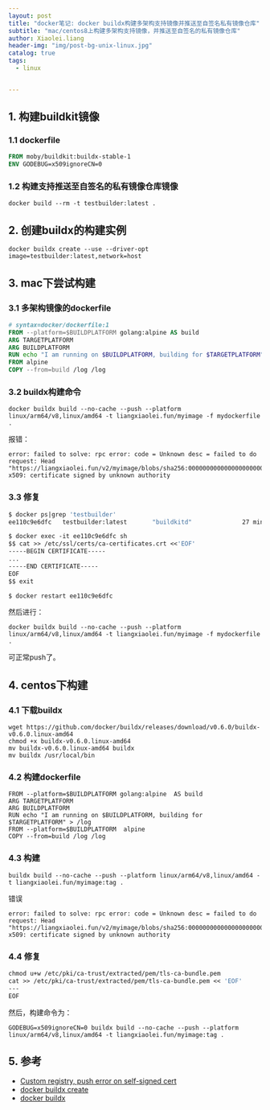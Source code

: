 ```yaml
---
layout: post
title: "docker笔记: docker buildx构建多架构支持镜像并推送至自签名私有镜像仓库"
subtitle: "mac/centos8上构建多架构支持镜像，并推送至自签名的私有镜像仓库"
author: Xiaolei.liang
header-img: "img/post-bg-unix-linux.jpg"
catalog: true
tags:
  - linux


---
```


## 1. 构建buildkit镜像

### 1.1 dockerfile

```dockerfile
FROM moby/buildkit:buildx-stable-1 
ENV GODEBUG=x509ignoreCN=0
```

### 1.2 构建支持推送至自签名的私有镜像仓库镜像

```shell
docker build --rm -t testbuilder:latest .
```



## 2. 创建buildx的构建实例

```shell
docker buildx create --use --driver-opt image=testbuilder:latest,network=host
```



## 3. mac下尝试构建

### 3.1 多架构镜像的dockerfile

```dockerfile
# syntax=docker/dockerfile:1
FROM --platform=$BUILDPLATFORM golang:alpine AS build
ARG TARGETPLATFORM
ARG BUILDPLATFORM
RUN echo "I am running on $BUILDPLATFORM, building for $TARGETPLATFORM" > /log
FROM alpine
COPY --from=build /log /log
```


### 3.2 buildx构建命令

```shell
docker buildx build --no-cache --push --platform linux/arm64/v8,linux/amd64 -t liangxiaolei.fun/myimage -f mydockerfile .
```

报错：

```shell
error: failed to solve: rpc error: code = Unknown desc = failed to do request: Head "https://liangxiaolei.fun/v2/myimage/blobs/sha256:00000000000000000000000000": x509: certificate signed by unknown authority
```

### 3.3 修复

```dockerfile
$ docker ps|grep 'testbuilder'
ee110c9e6dfc   testbuilder:latest       "buildkitd"              27 minutes ago   Up 23 minutes             buildx_buildkit_distracted_payne0

$ docker exec -it ee110c9e6dfc sh
$$ cat >> /etc/ssl/certs/ca-certificates.crt <<'EOF'
-----BEGIN CERTIFICATE-----
...
-----END CERTIFICATE-----
EOF
$$ exit

$ docker restart ee110c9e6dfc
```

然后进行：

```shell
docker buildx build --no-cache --push --platform linux/arm64/v8,linux/amd64 -t liangxiaolei.fun/myimage -f mydockerfile .
```

可正常push了。



## 4. centos下构建

### 4.1 下载buildx

```
wget https://github.com/docker/buildx/releases/download/v0.6.0/buildx-v0.6.0.linux-amd64
chmod +x buildx-v0.6.0.linux-amd64
mv buildx-v0.6.0.linux-amd64 buildx
mv buildx /usr/local/bin
```

### 4.2 构建dockerfile

```
FROM --platform=$BUILDPLATFORM golang:alpine  AS build
ARG TARGETPLATFORM
ARG BUILDPLATFORM
RUN echo "I am running on $BUILDPLATFORM, building for $TARGETPLATFORM" > /log
FROM --platform=$BUILDPLATFORM  alpine
COPY --from=build /log /log
```



### 4.3 构建

```shell
buildx build --no-cache --push --platform linux/arm64/v8,linux/amd64 -t liangxiaolei.fun/myimage:tag .
```

错误

```
error: failed to solve: rpc error: code = Unknown desc = failed to do request: Head "https://liangxiaolei.fun/v2/myimage/blobs/sha256:00000000000000000000000000": x509: certificate signed by unknown authority
```



### 4.4 修复

```dockerfile
chmod u+w /etc/pki/ca-trust/extracted/pem/tls-ca-bundle.pem
cat >> /etc/pki/ca-trust/extracted/pem/tls-ca-bundle.pem << 'EOF'
---
EOF
```

然后，构建命令为：

```
GODEBUG=x509ignoreCN=0 buildx build --no-cache --push --platform linux/arm64/v8,linux/amd64 -t liangxiaolei.fun/myimage:tag .
```



## 5. 参考

* [Custom registry, push error on self-signed cert](https://github.com/docker/buildx/issues/80)
* [docker buildx create](https://docs.docker.com/engine/reference/commandline/buildx_create/)
* [docker buildx](https://docs.docker.com/buildx/working-with-buildx/)


